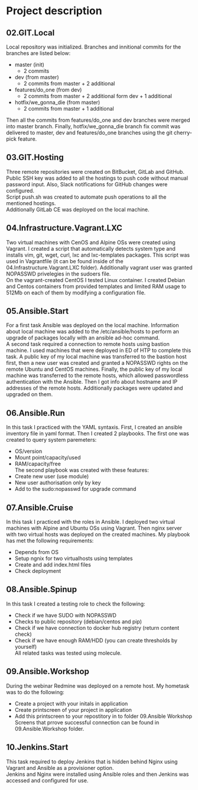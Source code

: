 # Project description  
## 02.GIT.Local  
Local repository was initialized. Branches and innitional commits for the branches are listed below:  
- master (init)
  - 2 commits
- dev (from master)
  - 2 commits from master + 2 additional
- features/do_one (from dev)
  - 2 commits from master + 2 additional  form dev + 1 additional
- hotfix/we_gonna_die (from master)
  - 2 commits from master + 1 additional  

Then all the commits from features/do_one and dev branches were merged into master branch. Finally, hotfix/we_gonna_die branch fix commit was delivered to master, dev and features/do_one branches using the git cherry-pick feature.  

## 03.GIT.Hosting 
Three remote repositories were created on BitBucket, GitLab and GitHub. Public SSH key was added to all the hostings to push code without manual password input. Also, Slack notifications for GitHub changes were configured.  
Script push.sh was created to automate push operations to all the mentioned hostings.  
Additionally GitLab CE was deployed on the local machine.  

## 04.Infrastructure.Vagrant.LXC  
Two virtual machines with CenOS and Alpine OSs were created using Vagrant. I created a script that automatically detects system type and installs vim, git, wget, curl, lxc and lxc-templates packages. This script was used in Vagrantfile (it can be found inside of the 04.Infrastructure.Vagrant.LXC folder). Additionally vagrant user was granted NOPASSWD privelegies in the sudoers file.  
On the vagrant-created CentOS I tested Linux container. I created Debian and Centos containers from provided templates and limited RAM usage to 512Mb on each of them by modifying a configuration file.


## 05.Ansible.Start
For a first task Ansible was deployed on the local machine. Information about local machine was added to the /etc/ansible/hosts to perform an upgrade of packages locally with an ansible ad-hoc command.  
A second task required a connection to remote hosts using bastion machine. I used machines that were deployed in ED of HTP to complete this task. A public key of my local machine was transferred to the bastion host first, then a new user was created and granted a NOPASSWD rights on the remote Ubuntu and CentOS machines. Finally, the  public key of my local machine was transferred to the remote hosts, which allowed passwordless authentication with the Ansible. Then I got info about hostname and IP addresses of the remote hosts. Additionally packages were updated and upgraded on them.


## 06.Ansible.Run  
In this task I practiced with the YAML syntaxis. First, I created an ansible inventory file in yaml format. Then I created 2 playbooks. The first one was created to query system paremeters:  
- OS/version
- Mount point/capacity/used
- RAM/capacity/free  
The second playbook was created with these features:  
- Create new user (use module)
- New user authorisation only by key
- Add to the sudo:nopasswd for upgrade command


## 07.Ansible.Cruise
In this task I practiced with the roles in Ansible. I deployed two virtual machines with Alpine and Ubuntu OSs using Vagrant. Then nginx server with two virtual hosts was deployed on the created machines. My playbook has met the following requirements:

- Depends from OS
- Setup ngnix for two virtualhosts using templates 
- Create and add index.html files
- Check deployment


## 08.Ansible.Spinup
In this task I created a testing role to check the following:

- Check if we have SUDO with NOPASSWD
- Checks to public repository (debian/centos and pip)
- Check if we have connection to docker hub registry (return content check)
- Check if we have enough RAM/HDD (you can create thresholds by yourself)  
All related tasks was tested using molecule.

## 09.Ansible.Workshop  
During the webinar Redmine was deployed on a remote host. My hometask was to do the following:  
- Create a project with your initals in application
- Create printscreen of your project in application
- Add this printscreen to your repostitory in to folder 09.Ansible Workshop  
Screens that prrove successful connection can be found in 09.Ansible.Workshop folder.

## 10.Jenkins.Start  
This task required to deploy Jenkins that is hidden behind Nginx using Vagrant and Ansible as a provisioner option.  
Jenkins and Nginx were installed using Ansible roles and then Jenkins was accessed and configured for use. 
